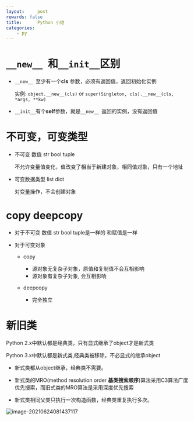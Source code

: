 ```yaml
---
layout:     post
rewards: false
title:      Python 小结
categories:
    - py
---
```




# `__new__ `和`__init__`区别

- `__new__ `至少有一个**cls** 参数，必须有返回值，返回初始化实例

  实例: `object.__new__(cls)`   or `super(Singleton, cls).__new__(cls, *args, **kw)`

- `__init__`有个**self**参数，就是`__new__ `返回的实例，没有返回值



# 不可变，可变类型

- 不可变 数值 str bool tuple

  不允许变量值变化，值改变了相当于新建对象，相同值对象，只有一个地址

- 可变数据类型 list dict

  对变量操作，不会创建对象

# copy  deepcopy

- 对于不可变 数值 str bool tuple是一样的  和赋值是一样

- 对于可变对象

  - copy

    - 源对象无复杂子对象，原值和复制值不会互相影响
    - 源对象有复杂子对象, 会互相影响
	  
  - deepcopy
    
    - 完全独立
# 新旧类
Python 2.x中默认都是经典类，只有显式继承了object才是新式类

Python 3.x中默认都是新式类,经典类被移除，不必显式的继承object

- 新式类都从object继承，经典类不需要。

- 新式类的MRO(method resolution order **基类搜索顺序**)算法采用C3算法广度优先搜索，而旧式类的MRO算法是采用深度优先搜索

- 新式类相同父类只执行一次构造函数，经典类重复执行多次。

![image-20210624081437117](https://cdn.jsdelivr.net/gh/631068264/img/008i3skNgy1grt1hqu03wj312d0u0gol.jpg)    

    

    

